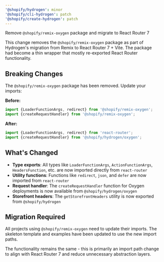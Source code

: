 ```yaml
---
'@shopify/hydrogen': minor
'@shopify/cli-hydrogen': patch
'@shopify/create-hydrogen': patch
---
```


Remove `@shopify/remix-oxygen` package and migrate to React Router 7

This change removes the `@shopify/remix-oxygen` package as part of Hydrogen's migration from Remix to React Router 7 + Vite. The package had become a thin wrapper that mostly re-exported React Router functionality.

## Breaking Changes

The `@shopify/remix-oxygen` package has been removed. Update your imports:

**Before:**
```typescript
import {LoaderFunctionArgs, redirect} from '@shopify/remix-oxygen';
import {createRequestHandler} from '@shopify/remix-oxygen';
```

**After:**
```typescript
import {LoaderFunctionArgs, redirect} from 'react-router';
import {createRequestHandler} from '@shopify/hydrogen/oxygen';
```

## What's Changed

- **Type exports**: All types like `LoaderFunctionArgs`, `ActionFunctionArgs`, `HeadersFunction`, etc. are now imported directly from `react-router`
- **Utility functions**: Functions like `redirect`, `json`, and `defer` are now imported from `react-router`
- **Request handler**: The `createRequestHandler` function for Oxygen deployments is now available from `@shopify/hydrogen/oxygen`
- **Storefront headers**: The `getStorefrontHeaders` utility is now exported from `@shopify/hydrogen`

## Migration Required

All projects using `@shopify/remix-oxygen` need to update their imports. The skeleton template and examples have been updated to use the new import paths.

The functionality remains the same - this is primarily an import path change to align with React Router 7 and reduce unnecessary abstraction layers.
